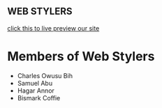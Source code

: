 ## WEB STYLERS
[click this to live preview our site](url)

# Members of Web Stylers

- Charles Owusu Bih
- Samuel Abu
- Hagar Annor
- Bismark Coffie